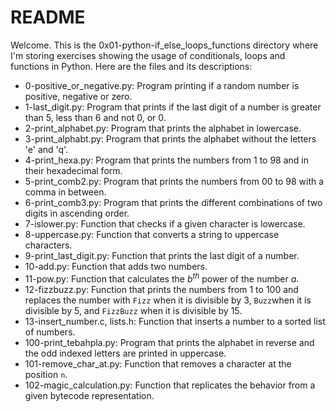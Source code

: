 # README

Welcome. This is the 0x01-python-if_else_loops_functions directory where I'm storing exercises showing the usage of conditionals, loops and functions in Python. Here are the files and its descriptions:

 - 0-positive_or_negative.py: Program printing if a random number is positive, negative or zero.
 - 1-last_digit.py: Program that prints if the last digit of a number is greater than 5, less than 6 and not 0, or 0.
 - 2-print_alphabet.py: Program that prints the alphabet in lowercase.
 - 3-print_alphabt.py: Program that prints the alphabet without the letters 'e' and 'q'.
 - 4-print_hexa.py: Program that prints the numbers from 1 to 98 and in their hexadecimal form.
 - 5-print_comb2.py: Program that prints the numbers from 00 to 98 with a comma in between.
 - 6-print_comb3.py: Program that prints the different combinations of two digits in ascending order.
 - 7-islower.py: Function that checks if a given character is lowercase.
 - 8-uppercase.py: Function that converts a string to uppercase characters.
 - 9-print_last_digit.py: Function that prints the last digit of a number.
 - 10-add.py: Function that adds two numbers.
 - 11-pow.py: Function that calculates the $b^{th}$ power of the number $a$.
 - 12-fizzbuzz.py: Function that prints the numbers from 1 to 100 and replaces the number with `Fizz` when it is divisible by 3, `Buzz`when it is divisible by 5, and `FizzBuzz` when it is divisible by 15.
 - 13-insert_number.c, lists.h: Function that inserts a number to a sorted list of numbers.
 - 100-print_tebahpla.py: Program that prints the alphabet in reverse and the odd indexed letters are printed in uppercase.
 - 101-remove_char_at.py: Function that removes a character at the position `n`.
 - 102-magic_calculation.py: Function that replicates the behavior from a given bytecode representation.

